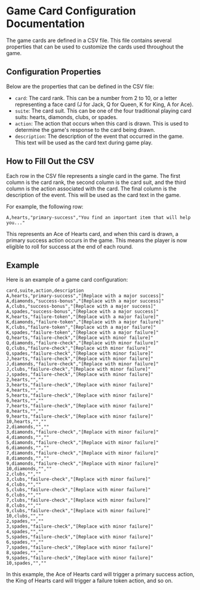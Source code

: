 # Game Card Configuration Documentation

The game cards are defined in a CSV file. This file contains several properties that can be used to customize the cards used throughout the game. 

## Configuration Properties

Below are the properties that can be defined in the CSV file:

- `card`: The card rank. This can be a number from 2 to 10, or a letter representing a face card (J for Jack, Q for Queen, K for King, A for Ace).
- `suite`: The card suit. This can be one of the four traditional playing card suits: hearts, diamonds, clubs, or spades.
- `action`: The action that occurs when this card is drawn. This is used to determine the game's response to the card being drawn.
- `description`: The description of the event that occurred in the game. This text will be used as the card text during game play.

## How to Fill Out the CSV

Each row in the CSV file represents a single card in the game. The first column is the card rank, the second column is the card suit, and the third column is the action associated with the card. The final column is the description of the event. This will be used as the card text in the game.

For example, the following row:

```
A,hearts,"primary-success","You find an important item that will help you..."
```

This represents an Ace of Hearts card, and when this card is drawn, a primary success action occurs in the game. This means the player is now eligible to roll for success at the end of each round.

## Example

Here is an example of a game card configuration:

```
card,suite,action,description
A,hearts,"primary-success","[Replace with a major success]"
A,diamonds,"success-bonus","[Replace with a major success]"
A,clubs,"success-bonus","[Replace with a major success]"
A,spades,"success-bonus","[Replace with a major success]"
K,hearts,"failure-token","[Replace with a major failure]"
K,diamonds,"failure-token","[Replace with a major failure]"
K,clubs,"failure-token","[Replace with a major failure]"
K,spades,"failure-token","[Replace with a major failure]"
Q,hearts,"failure-check","[Replace with minor failure]"
Q,diamonds,"failure-check","[Replace with minor failure]"
Q,clubs,"failure-check","[Replace with minor failure]"
Q,spades,"failure-check","[Replace with minor failure]"
J,hearts,"failure-check","[Replace with minor failure]"
J,diamonds,"failure-check","[Replace with minor failure]"
J,clubs,"failure-check","[Replace with minor failure]"
J,spades,"failure-check","[Replace with minor failure]"
2,hearts,"",""
3,hearts,"failure-check","[Replace with minor failure]"
4,hearts,"",""
5,hearts,"failure-check","[Replace with minor failure]"
6,hearts,"",""
7,hearts,"failure-check","[Replace with minor failure]"
8,hearts,"",""
9,hearts,"failure-check","[Replace with minor failure]"
10,hearts,"",""
2,diamonds,"",""
3,diamonds,"failure-check","[Replace with minor failure]"
4,diamonds,"",""
5,diamonds,"failure-check","[Replace with minor failure]"
6,diamonds,"",""
7,diamonds,"failure-check","[Replace with minor failure]"
8,diamonds,"",""
9,diamonds,"failure-check","[Replace with minor failure]"
10,diamonds,"",""
2,clubs,"",""
3,clubs,"failure-check","[Replace with minor failure]"
4,clubs,"",""
5,clubs,"failure-check","[Replace with minor failure]"
6,clubs,"",""
7,clubs,"failure-check","[Replace with minor failure]"
8,clubs,"",""
9,clubs,"failure-check","[Replace with minor failure]"
10,clubs,"",""
2,spades,"",""
3,spades,"failure-check","[Replace with minor failure]"
4,spades,"",""
5,spades,"failure-check","[Replace with minor failure]"
6,spades,"",""
7,spades,"failure-check","[Replace with minor failure]"
8,spades,"",""
9,spades,"failure-check","[Replace with minor failure]"
10,spades,"",""
```

In this example, the Ace of Hearts card will trigger a primary success action, the King of Hearts card will trigger a failure token action, and so on.